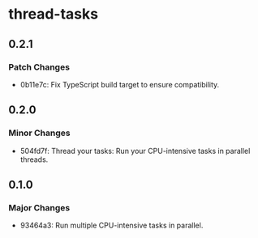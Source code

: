 # thread-tasks

## 0.2.1

### Patch Changes

- 0b11e7c: Fix TypeScript build target to ensure compatibility.

## 0.2.0

### Minor Changes

- 504fd7f: Thread your tasks: Run your CPU-intensive tasks in parallel threads.

## 0.1.0

### Major Changes

- 93464a3: Run multiple CPU-intensive tasks in parallel.
